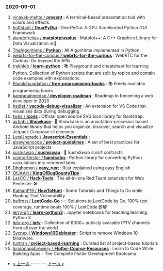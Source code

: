 ### 2020-09-01 
1. [
        vinayak-mehta /
**present**](https://github.com/vinayak-mehta/present) : A terminal-based presentation tool with colors and effects.
1. [
        hoffstadt /
**DearPyGui**](https://github.com/hoffstadt/DearPyGui) : DearPyGui: A GPU Accelerated Python GUI Framework
1. [
        alandefreitas /
**matplotplusplus**](https://github.com/alandefreitas/matplotplusplus) : Matplot++: A C++ Graphics Library for Data Visualization 📊🗾
1. [
        TheAlgorithms /
**Python**](https://github.com/TheAlgorithms/Python) : All Algorithms implemented in Python
1. [
        webrtc-for-the-curious /
**webrtc-for-the-curious**](https://github.com/webrtc-for-the-curious/webrtc-for-the-curious) : WebRTC for the Curious: Go beyond the APIs
1. [
        trekhleb /
**learn-python**](https://github.com/trekhleb/learn-python) : 📚 Playground and cheatsheet for learning Python. Collection of Python scripts that are split by topics and contain code examples with explanations.
1. [
        EbookFoundation /
**free-programming-books**](https://github.com/EbookFoundation/free-programming-books) : 📚 Freely available programming books
1. [
        kamranahmedse /
**developer-roadmap**](https://github.com/kamranahmedse/developer-roadmap) : Roadmap to becoming a web developer in 2020
1. [
        hediet /
**vscode-debug-visualizer**](https://github.com/hediet/vscode-debug-visualizer) : An extension for VS Code that visualizes data during debugging.
1. [
        twbs /
**icons**](https://github.com/twbs/icons) : Official open source SVG icon library for Bootstrap.
1. [
        airbnb /
**Showkase**](https://github.com/airbnb/Showkase) : 🔦 Showkase is an annotation-processor based Android library that helps you organize, discover, search and visualize Jetpack Compose UI elements
1. [
        LetsUpgrade /
**Javascript-Essentials**](https://github.com/LetsUpgrade/Javascript-Essentials) : 
1. [
        elsewhencode /
**project-guidelines**](https://github.com/elsewhencode/project-guidelines) : A set of best practices for JavaScript projects
1. [
        sushiswap /
**sushiswap**](https://github.com/sushiswap/sushiswap) : 🍣 SushiSwap smart contracts
1. [
        connorferster /
**handcalcs**](https://github.com/connorferster/handcalcs) : Python library for converting Python calculations into rendered latex.
1. [
        Dhghomon /
**easy_rust**](https://github.com/Dhghomon/easy_rust) : Rust explained using easy English
1. [
        OfJAAH /
**KingOfBugBountyTips**](https://github.com/OfJAAH/KingOfBugBountyTips) : 
1. [
        LasCC /
**Hack-Tools**](https://github.com/LasCC/Hack-Tools) : The all-in-one Red Team extension for Web Pentester 🛠
1. [
        KathanP19 /
**HowToHunt**](https://github.com/KathanP19/HowToHunt) : Some Tutorials and Things to Do while Hunting That Vulnerability.
1. [
        halfrost /
**LeetCode-Go**](https://github.com/halfrost/LeetCode-Go) : ✅ Solutions to LeetCode by Go, 100% test coverage, runtime beats 100% / LeetCode 题解
1. [
        jerry-git /
**learn-python3**](https://github.com/jerry-git/learn-python3) : Jupyter notebooks for teaching/learning Python 3
1. [
        iptv-org /
**iptv**](https://github.com/iptv-org/iptv) : Collection of 8000+ publicly available IPTV channels from all over the world
1. [
        Sycnex /
**Windows10Debloater**](https://github.com/Sycnex/Windows10Debloater) : Script to remove Windows 10 bloatware.
1. [
        tuvtran /
**project-based-learning**](https://github.com/tuvtran/project-based-learning) : Curated list of project-based tutorials
1. [
        londonappbrewery /
**Flutter-Course-Resources**](https://github.com/londonappbrewery/Flutter-Course-Resources) : Learn to Code While Building Apps - The Complete Flutter Development Bootcamp 

- [ < 上一页 ](https://github.com/able8/github-trending-daily-record/blob/master/2020-08-31.md) -------- [ 下一页 > ](https://github.com/able8/github-trending-daily-record/blob/master/2020-09-02.md)